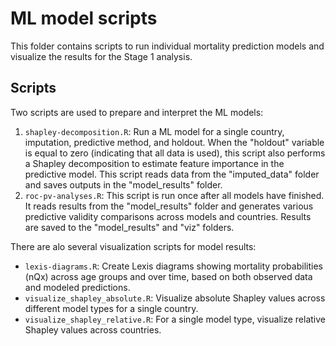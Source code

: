 # ML model scripts

This folder contains scripts to run individual mortality prediction models and visualize the results for the Stage 1 analysis.

## Scripts

Two scripts are used to prepare and interpret the ML models:

1. `shapley-decomposition.R`: Run a ML model for a single country, imputation, predictive method, and holdout. When the "holdout" variable is equal to zero (indicating that all data is used), this script also performs a Shapley decomposition to estimate feature importance in the predictive model. This script reads data from the "imputed_data" folder and saves outputs in the "model_results" folder.
2. `roc-pv-analyses.R`: This script is run once after all models have finished. It reads results from the "model_results" folder and generates various predictive validity comparisons across models and countries. Results are saved to the "model_results" and "viz" folders.

There are alo several visualization scripts for model results:

- `lexis-diagrams.R`: Create Lexis diagrams showing mortality probabilities (nQx) across age groups and over time, based on both observed data and modeled predictions.
- `visualize_shapley_absolute.R`: Visualize absolute Shapley values across different model types for a single country.
- `visualize_shapley_relative.R`: For a single model type, visualize relative Shapley values across countries.
